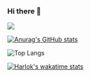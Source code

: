 ### Hi there 👋

<!--
**NikkiAsteinza/NikkiAsteinza** is a ✨ _special_ ✨ repository because its `README.md` (this file) appears on your GitHub profile.




Here are some ideas to get you started:

- 🔭 I’m currently working on ...
- 🌱 I’m currently learning ...
- 👯 I’m looking to collaborate on ...
- 🤔 I’m looking for help with ...
- 💬 Ask me about ...
- 📫 How to reach me: ...
- 😄 Pronouns: ...
- ⚡ Fun fact: ...
-->
[Ÿ HŸPE]: https://yhype.me
[GitHub Profile Views Counter]: https://github.com/antonkomarev/github-profile-views-counter

![](https://hit.yhype.me/github/profile?user_id=1849174)

[![Anurag's GitHub stats](https://github-readme-stats.vercel.app/api?username=nikkiasteinza)](https://github.com/anuraghazra/github-readme-stats)

![Top Langs](https://github-readme-stats.vercel.app/api/top-langs/?username=nikkiasteinza&size_weight=0.5&count_weight=0.5)

[![Harlok's wakatime stats](https://github-readme-stats.vercel.app/api/wakatime?username=nikkiasteinza)](https://github.com/anuraghazra/github-readme-stats)
